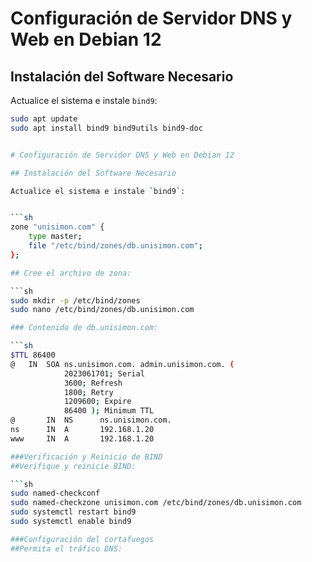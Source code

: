 # Configuración de Servidor DNS y Web en Debian 12

## Instalación del Software Necesario

Actualice el sistema e instale `bind9`:

```sh
sudo apt update
sudo apt install bind9 bind9utils bind9-doc


# Configuración de Servidor DNS y Web en Debian 12

## Instalación del Software Necesario

Actualice el sistema e instale `bind9`:


```sh
zone "unisimon.com" {
    type master;
    file "/etc/bind/zones/db.unisimon.com";
};

## Cree el archivo de zona:

```sh
sudo mkdir -p /etc/bind/zones
sudo nano /etc/bind/zones/db.unisimon.com

### Contenido de db.unisimon.com:

```sh
$TTL 86400
@   IN  SOA ns.unisimon.com. admin.unisimon.com. (
            2023061701; Serial
            3600; Refresh
            1800; Retry
            1209600; Expire
            86400 ); Minimum TTL
@       IN  NS      ns.unisimon.com.
ns      IN  A       192.168.1.20
www     IN  A       192.168.1.20

###Verificación y Reinicio de BIND
##Verifique y reinicie BIND:

```sh
sudo named-checkconf
sudo named-checkzone unisimon.com /etc/bind/zones/db.unisimon.com
sudo systemctl restart bind9
sudo systemctl enable bind9

###Configuración del cortafuegos
##Permita el tráfico DNS:
